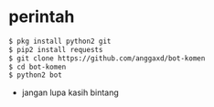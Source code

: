 # perintah
```bash
$ pkg install python2 git
$ pip2 install requests
$ git clone https://github.com/anggaxd/bot-komen
$ cd bot-komen
$ python2 bot
```
* jangan lupa kasih bintang 
